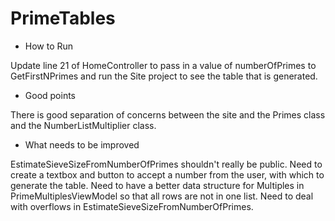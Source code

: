 # PrimeTables

* How to Run

Update line 21 of HomeController to pass in a value of numberOfPrimes to GetFirstNPrimes and run the Site project to see the table that is generated.

* Good points

There is good separation of concerns between the site and the Primes class and the NumberListMultiplier class.

* What needs to be improved

EstimateSieveSizeFromNumberOfPrimes shouldn't really be public.
Need to create a textbox and button to accept a number from the user, with which to generate the table.
Need to have a better data structure for Multiples in PrimeMultiplesViewModel so that all rows are not in one list.
Need to deal with overflows in EstimateSieveSizeFromNumberOfPrimes.
